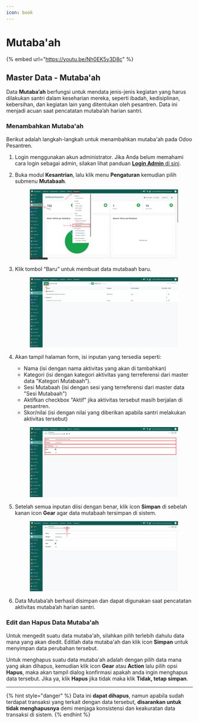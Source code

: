 ```yaml
---
icon: book
---
```


# Mutaba'ah

{% embed url="https://youtu.be/Nh0EK5y3D8c" %}

## Master Data - Mutaba'ah

Data **Mutaba’ah** berfungsi untuk mendata jenis-jenis kegiatan yang harus dilakukan santri dalam keseharian mereka, seperti ibadah, kedisiplinan, kebersihan, dan kegiatan lain yang ditentukan oleh pesantren. Data ini menjadi acuan saat pencatatan mutaba’ah harian santri.

### Menambahkan Mutaba'ah

Berikut adalah langkah-langkah untuk menambahkan mutaba'ah pada Odoo Pesantren.

1. Login menggunakan akun administrator. Jika Anda belum memahami cara login sebagai admin, silakan lihat panduan [**Login Admin** di sini](../../../panduan-login/login-admin.md).
2.  Buka modul **Kesantrian**, lalu klik menu **Pengaturan** kemudian pilih submenu **Mutabaah**.&#x20;

    <figure><img src="../../../.gitbook/assets/images-165.png" alt=""><figcaption></figcaption></figure>


3.  Klik tombol “Baru” untuk membuat data mutabaah baru.&#x20;

    <figure><img src="../../../.gitbook/assets/images-166.png" alt=""><figcaption></figcaption></figure>


4.  Akan tampil halaman form, isi inputan yang tersedia seperti:

    * Nama (isi dengan nama aktivitas yang akan di tambahkan)
    * Kategori (isi dengan kategori aktivitas yang terreferensi dari master data "Kategori Mutabaah").
    * Sesi Mutabaah (isi dengan sesi yang terreferensi dari master data "Sesi Mutabaah")
    * Aktifkan checkbox "Aktif" jika aktivitas tersebut masih berjalan di pesantren.
    * Skor/nilai (isi dengan nilai yang diberikan apabila santri melakukan aktivitas tersebut)

    <figure><img src="../../../.gitbook/assets/images-167.png" alt=""><figcaption></figcaption></figure>


5.  Setelah semua inputan diisi dengan benar, klik icon **Simpan** di sebelah kanan icon **Gear** agar data mutabaah tersimpan di sistem.

    <figure><img src="../../../.gitbook/assets/images-168.png" alt=""><figcaption></figcaption></figure>


6. Data Mutaba’ah berhasil disimpan dan dapat digunakan saat pencatatan aktivitas mutaba’ah harian santri.

### Edit dan Hapus Data Mutaba'ah

Untuk mengedit suatu data mutaba'ah, silahkan pilih terlebih dahulu data mana yang akan diedit. Editlah data mutaba'ah dan klik icon **Simpan** untuk menyimpan data perubahan tersebut.

Untuk menghapus suatu data mutaba'ah adalah dengan pilih data mana yang akan dihapus, kemudian klik icon **Gear** atau **Action** lalu pilih opsi **Hapus**, maka akan tampil dialog konfirmasi apakah anda ingin menghapus data tersebut. Jika ya, klik **Hapus** jika tidak maka klik **Tidak, tetap simpan**.

***

{% hint style="danger" %}
Data ini **dapat dihapus**, namun apabila sudah terdapat transaksi yang terkait dengan data tersebut, **disarankan untuk tidak menghapusnya** demi menjaga konsistensi dan keakuratan data transaksi di sistem.
{% endhint %}
